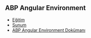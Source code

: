 ## ABP Angular Environment

- [Eğitim](https://www.youtube.com/watch?v=6dvSD5vJ1ts&list=PLBEMB-Eql15s3EJwziiMzW4QdFqYjCC34&index=2)
- [Sunum](https://bit.ly/abp-angular-environment)
- [ABP Angular Environment Dokümanı](https://docs.abp.io/en/abp/latest/UI/Angular/Environment)
